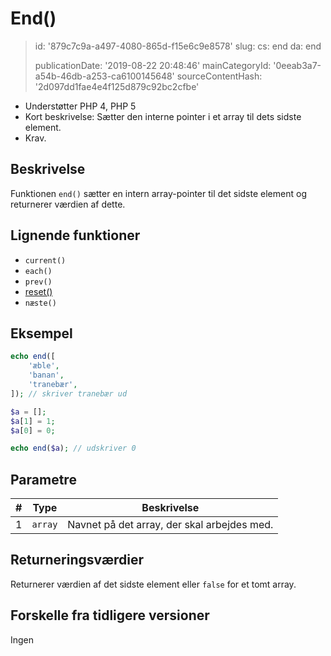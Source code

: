 End()
=====

> id: '879c7c9a-a497-4080-865d-f15e6c9e8578'
> slug:
> 	cs: end
> 	da: end
> 
> publicationDate: '2019-08-22 20:48:46'
> mainCategoryId: '0eeab3a7-a54b-46db-a253-ca6100145648'
> sourceContentHash: '2d097dd1fae4e4f125d879c92bc2cfbe'

- Understøtter PHP 4, PHP 5
- Kort beskrivelse: Sætter den interne pointer i et array til dets sidste element.
- Krav.

Beskrivelse
--------------------------

Funktionen `end()` sætter en intern array-pointer til det sidste element og returnerer værdien af dette.

Lignende funktioner
--------------------------

- `current()`
- `each()`
- `prev()`
- <a href="/reset">reset()</a>
- `næste()`

Eksempel
--------------------------

```php
echo end([
    'æble',
    'banan',
    'tranebær',
]); // skriver tranebær ud
```



```php
$a = [];
$a[1] = 1;
$a[0] = 0;

echo end($a); // udskriver 0
```

Parametre
--------------------------

| # | Type | Beskrivelse |
| --- | ------- | ----- |
| 1 | `array` | Navnet på det array, der skal arbejdes med. |

Returneringsværdier
--------------------------

Returnerer værdien af det sidste element eller `false` for et tomt array.

Forskelle fra tidligere versioner
--------------------------

Ingen
